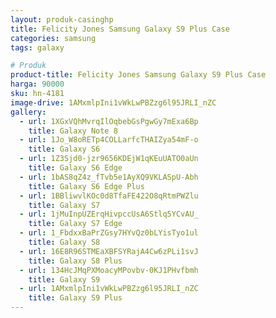 ```yaml
---
layout: produk-casinghp
title: Felicity Jones Samsung Galaxy S9 Plus Case
categories: samsung
tags: galaxy

# Produk
product-title: Felicity Jones Samsung Galaxy S9 Plus Case
harga: 90000
sku: hn-4181
image-drive: 1AMxmlpIni1vWkLwPBZzg6l95JRLI_nZC
gallery:
  - url: 1XGxVQhMvrqIlOqbebGsPgwGy7mExa6Bp
    title: Galaxy Note 8
  - url: 1Jo_W8oRETp4COLLarfcTHAIZya54mF-o
    title: Galaxy S6
  - url: 1Z3Sjd0-jzr9656KDEjW1qKEuUATO0aUn
    title: Galaxy S6 Edge
  - url: 1bAS8qZ4z_fTvb5e1AyXQ9VKLASpU-Abh
    title: Galaxy S6 Edge Plus
  - url: 1BBliwvlKOc0d8TfaFE422O8qRtmPWZlu
    title: Galaxy S7
  - url: 1jMuInpUZErqHivpccUsA6Stlq5YCvAU_
    title: Galaxy S7 Edge
  - url: 1_FbdxxBaPrZGsy7HYvQz0bLYisTyo1ul
    title: Galaxy S8
  - url: 16E8R96STMEaXBFSYRajA4Cw6zPLi1svJ
    title: Galaxy S8 Plus
  - url: 134HcJMqPXMoacyMPovbv-0KJ1PHvfbmh
    title: Galaxy S9
  - url: 1AMxmlpIni1vWkLwPBZzg6l95JRLI_nZC
    title: Galaxy S9 Plus
---
```

